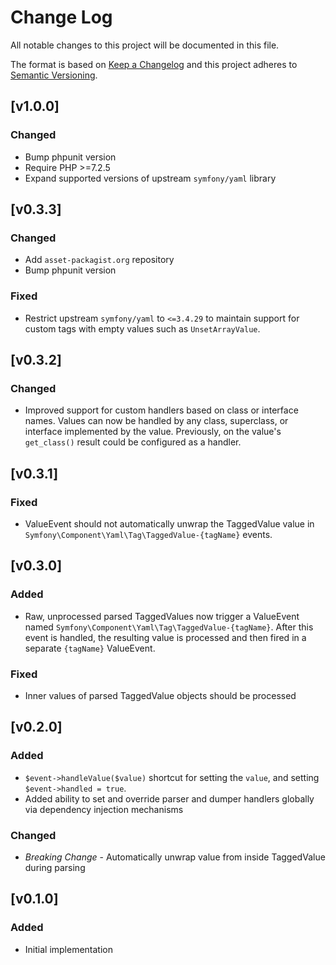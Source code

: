 Change Log
==========

All notable changes to this project will be documented in this file.

The format is based on [Keep a Changelog](https://keepachangelog.com/)
and this project adheres to [Semantic Versioning](https://semver.org).


[v1.0.0]
--------

### Changed
- Bump phpunit version
- Require PHP >=7.2.5
- Expand supported versions of upstream `symfony/yaml` library


[v0.3.3]
--------

### Changed
- Add `asset-packagist.org` repository
- Bump phpunit version

### Fixed
- Restrict upstream `symfony/yaml` to `<=3.4.29` to maintain support for
  custom tags with empty values such as `UnsetArrayValue`.


[v0.3.2]
--------

### Changed
- Improved support for custom handlers based on class or interface names. Values
  can now be handled by any class, superclass, or interface implemented by the
  value. Previously, on the value's `get_class()` result could be configured as
  a handler.


[v0.3.1]
--------

### Fixed
- ValueEvent should not automatically unwrap the TaggedValue value in
  `Symfony\Component\Yaml\Tag\TaggedValue-{tagName}` events.


[v0.3.0]
--------

### Added
- Raw, unprocessed parsed TaggedValues now trigger a ValueEvent named
  `Symfony\Component\Yaml\Tag\TaggedValue-{tagName}`. After this event is
  handled, the resulting value is processed and then fired in a separate
  `{tagName}` ValueEvent.

### Fixed
- Inner values of parsed TaggedValue objects should be processed


[v0.2.0]
--------

### Added
- `$event->handleValue($value)` shortcut for setting the `value`, and setting
  `$event->handled = true`.
- Added ability to set and override parser and dumper handlers globally
  via dependency injection mechanisms

### Changed
- *Breaking Change* - Automatically unwrap value from inside TaggedValue during
  parsing


[v0.1.0]
--------

### Added
- Initial implementation
